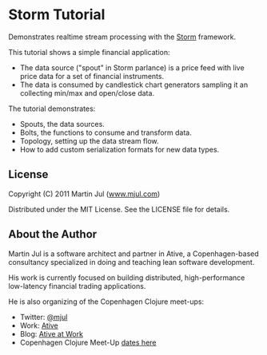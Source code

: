 # Storm Tutorial

Demonstrates realtime stream processing with the [Storm](https://github.com/nathanmarz/storm) framework.

This tutorial shows a simple financial application:

* The data source ("spout" in Storm parlance) is a price feed with live price data for a set of financial instruments.
* The data is consumed by candlestick chart generators sampling it an collecting min/max and open/close data.

The tutorial demonstrates:

* Spouts, the data sources.
* Bolts, the functions to consume and transform data.
* Topology, setting up the data stream flow.
* How to add custom serialization formats for new data types.


## License

Copyright (C) 2011 Martin Jul (www.mjul.com)

Distributed under the MIT License. See the LICENSE file for details.


## About the Author

Martin Jul is a software architect and partner in Ative, a
Copenhagen-based consultancy specialized in doing and teaching lean
software development.

His work is currently focused on building distributed,
high-performance low-latency financial trading applications.

He is also organizing of the Copenhagen Clojure meet-ups:

* Twitter: [@mjul](http://twitter.com/mjul)
* Work: [Ative](http://www.ative.dk) 
* Blog: [Ative at Work](http://community.ative.dk/blogs/)
* Copenhagen Clojure Meet-Up [dates here](http://www.ative.dk/om-ative/arrangementer.aspx)
